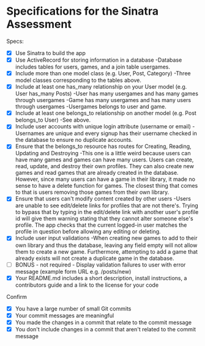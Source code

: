 # Specifications for the Sinatra Assessment

Specs:
- [x] Use Sinatra to build the app
- [x] Use ActiveRecord for storing information in a database
      -Database includes tables for users, games, and a join table usergames.
- [x] Include more than one model class (e.g. User, Post, Category)
      -Three model classes corresponding to the tables above.
- [x] Include at least one has_many relationship on your User model (e.g. User has_many Posts)
      -User has many usergames and has many games through usergames
      -Game has many usergames and has many users through usergames
      -Usergames belongs to user and game.
- [x] Include at least one belongs_to relationship on another model (e.g. Post belongs_to User)
      -See above.
- [x] Include user accounts with unique login attribute (username or email)
      -Usernames are unique and every signup has their username checked in the database to ensure no duplicate accounts.
- [x] Ensure that the belongs_to resource has routes for Creating, Reading, Updating and Destroying
      -This one is a little weird because users can have many games and games can have many users. Users can create, read, update, and destroy their own profiles. 
       They can also create new games and read games that are already created in the database. However, since many users can have a game in their library, it made no 
       sense to have a delete function for games. The closest thing that comes to that is users removing those games from their own library. 
- [x] Ensure that users can't modify content created by other users
      -Users are unable to see edit/delete links for profiles that are not there's. Trying to bypass that by typing in the edit/delete link with another user's profile id
      will give them warning stating that they cannot alter someone else's profile. The app checks that the current logged-in user matches the profile in question before
      allowing any editing or deleting.
- [x] Include user input validations
      -When creating new games to add to their own library and thus the database, leaving any field empty will not allow them to create a new game. Furthermore, 
      attempting to add a game that already exists will not create a duplicate game in the database.
- [ ] BONUS - not required - Display validation failures to user with error message (example form URL e.g. /posts/new)
- [x] Your README.md includes a short description, install instructions, a contributors guide and a link to the license for your code

Confirm
- [x] You have a large number of small Git commits
- [x] Your commit messages are meaningful
- [x] You made the changes in a commit that relate to the commit message
- [x] You don't include changes in a commit that aren't related to the commit message
